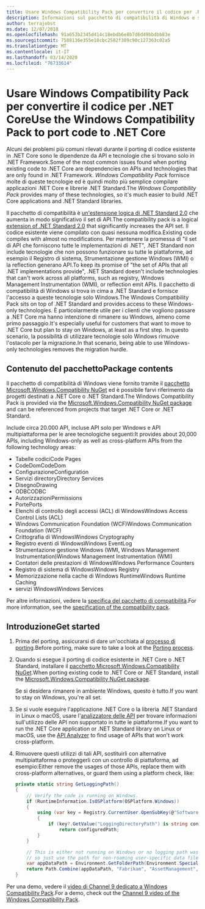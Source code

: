 ```yaml
---
title: Usare Windows Compatibility Pack per convertire il codice per .NET Core
description: Informazioni sul pacchetto di compatibilità di Windows e su come utilizzarlo per trasferire il codice .NET Framework esistente in .NET Core.
author: terrajobst
ms.date: 12/07/2018
ms.openlocfilehash: 91a653b2345d414c18ebdb6e8b7d6d49bbdbb83e
ms.sourcegitcommit: 7588136e355e10cbc2582f389c90c127363c02a5
ms.translationtype: MT
ms.contentlocale: it-IT
ms.lasthandoff: 03/14/2020
ms.locfileid: "76733614"
---
```

# <a name="use-the-windows-compatibility-pack-to-port-code-to-net-core"></a><span data-ttu-id="cc9d7-103">Usare Windows Compatibility Pack per convertire il codice per .NET Core</span><span class="sxs-lookup"><span data-stu-id="cc9d7-103">Use the Windows Compatibility Pack to port code to .NET Core</span></span>

<span data-ttu-id="cc9d7-104">Alcuni dei problemi più comuni rilevati durante il porting di codice esistente in .NET Core sono le dipendenze da API e tecnologie che si trovano solo in .NET Framework.</span><span class="sxs-lookup"><span data-stu-id="cc9d7-104">Some of the most common issues found when porting existing code to .NET Core are dependencies on APIs and technologies that are only found in .NET Framework.</span></span> <span data-ttu-id="cc9d7-105">*Windows Compatibility Pack* fornisce molte di queste tecnologie ed è quindi molto più semplice compilare applicazioni .NET Core e librerie .NET Standard.</span><span class="sxs-lookup"><span data-stu-id="cc9d7-105">The *Windows Compatibility Pack* provides many of these technologies, so it's much easier to build .NET Core applications and .NET Standard libraries.</span></span>

<span data-ttu-id="cc9d7-106">Il pacchetto di compatibilità è [un'estensione logica di .NET Standard 2.0](../whats-new/dotnet-core-2-0.md#api-changes-and-library-support) che aumenta in modo significativo il set di API.</span><span class="sxs-lookup"><span data-stu-id="cc9d7-106">The compatibility pack is a logical [extension of .NET Standard 2.0](../whats-new/dotnet-core-2-0.md#api-changes-and-library-support) that significantly increases the API set.</span></span> <span data-ttu-id="cc9d7-107">Il codice esistente viene compilato con quasi nessuna modifica.</span><span class="sxs-lookup"><span data-stu-id="cc9d7-107">Existing code compiles with almost no modifications.</span></span> <span data-ttu-id="cc9d7-108">Per mantenere la promessa di "il set di API che forniscono tutte le implementazioni di .NET", .NET Standard non include tecnologie che non possono funzionare su tutte le piattaforme, ad esempio il Registro di sistema, Strumentazione gestione Windows (WMI) o la reflection generano API.</span><span class="sxs-lookup"><span data-stu-id="cc9d7-108">To keep its promise of "the set of APIs that all .NET implementations provide", .NET Standard doesn't include technologies that can't work across all platforms, such as registry, Windows Management Instrumentation (WMI), or reflection emit APIs.</span></span> <span data-ttu-id="cc9d7-109">Il pacchetto di compatibilità di Windows si trova in cima a .NET Standard e fornisce l'accesso a queste tecnologie solo Windows.</span><span class="sxs-lookup"><span data-stu-id="cc9d7-109">The Windows Compatibility Pack sits on top of .NET Standard and provides access to these Windows-only technologies.</span></span> <span data-ttu-id="cc9d7-110">È particolarmente utile per i clienti che vogliono passare a .NET Core ma hanno intenzione di rimanere su Windows, almeno come primo passaggio.</span><span class="sxs-lookup"><span data-stu-id="cc9d7-110">It's especially useful for customers that want to move to .NET Core but plan to stay on Windows, at least as a first step.</span></span> <span data-ttu-id="cc9d7-111">In questo scenario, la possibilità di utilizzare tecnologie solo Windows rimuove l'ostacolo per la migrazione.</span><span class="sxs-lookup"><span data-stu-id="cc9d7-111">In that scenario, being able to use Windows-only technologies removes the migration hurdle.</span></span>

## <a name="package-contents"></a><span data-ttu-id="cc9d7-112">Contenuto del pacchetto</span><span class="sxs-lookup"><span data-stu-id="cc9d7-112">Package contents</span></span>

<span data-ttu-id="cc9d7-113">Il pacchetto di compatibilità di Windows viene fornito tramite il [pacchetto Microsoft.Windows.Compatibility NuGet](https://www.nuget.org/packages/Microsoft.Windows.Compatibility) ed è possibile farvi riferimento da progetti destinati a .NET Core o .NET Standard.</span><span class="sxs-lookup"><span data-stu-id="cc9d7-113">The Windows Compatibility Pack is provided via the [Microsoft.Windows.Compatibility NuGet package](https://www.nuget.org/packages/Microsoft.Windows.Compatibility) and can be referenced from projects that target .NET Core or .NET Standard.</span></span>

<span data-ttu-id="cc9d7-114">Include circa 20.000 API, incluse API solo per Windows e API multipiattaforma per le aree tecnologiche seguenti:</span><span class="sxs-lookup"><span data-stu-id="cc9d7-114">It provides about 20,000 APIs, including Windows-only as well as cross-platform APIs from the following technology areas:</span></span>

- <span data-ttu-id="cc9d7-115">Tabelle codici</span><span class="sxs-lookup"><span data-stu-id="cc9d7-115">Code Pages</span></span>
- <span data-ttu-id="cc9d7-116">CodeDom</span><span class="sxs-lookup"><span data-stu-id="cc9d7-116">CodeDom</span></span>
- <span data-ttu-id="cc9d7-117">Configurazione</span><span class="sxs-lookup"><span data-stu-id="cc9d7-117">Configuration</span></span>
- <span data-ttu-id="cc9d7-118">Servizi directory</span><span class="sxs-lookup"><span data-stu-id="cc9d7-118">Directory Services</span></span>
- <span data-ttu-id="cc9d7-119">Disegno</span><span class="sxs-lookup"><span data-stu-id="cc9d7-119">Drawing</span></span>
- <span data-ttu-id="cc9d7-120">ODBC</span><span class="sxs-lookup"><span data-stu-id="cc9d7-120">ODBC</span></span>
- <span data-ttu-id="cc9d7-121">Autorizzazioni</span><span class="sxs-lookup"><span data-stu-id="cc9d7-121">Permissions</span></span>
- <span data-ttu-id="cc9d7-122">Porte</span><span class="sxs-lookup"><span data-stu-id="cc9d7-122">Ports</span></span>
- <span data-ttu-id="cc9d7-123">Elenchi di controllo degli accessi (ACL) di Windows</span><span class="sxs-lookup"><span data-stu-id="cc9d7-123">Windows Access Control Lists (ACL)</span></span>
- <span data-ttu-id="cc9d7-124">Windows Communication Foundation (WCF)</span><span class="sxs-lookup"><span data-stu-id="cc9d7-124">Windows Communication Foundation (WCF)</span></span>
- <span data-ttu-id="cc9d7-125">Crittografia di Windows</span><span class="sxs-lookup"><span data-stu-id="cc9d7-125">Windows Cryptography</span></span>
- <span data-ttu-id="cc9d7-126">Registro eventi di Windows</span><span class="sxs-lookup"><span data-stu-id="cc9d7-126">Windows EventLog</span></span>
- <span data-ttu-id="cc9d7-127">Strumentazione gestione Windows (WMI, Windows Management Instrumentation)</span><span class="sxs-lookup"><span data-stu-id="cc9d7-127">Windows Management Instrumentation (WMI)</span></span>
- <span data-ttu-id="cc9d7-128">Contatori delle prestazioni di Windows</span><span class="sxs-lookup"><span data-stu-id="cc9d7-128">Windows Performance Counters</span></span>
- <span data-ttu-id="cc9d7-129">Registro di sistema di Windows</span><span class="sxs-lookup"><span data-stu-id="cc9d7-129">Windows Registry</span></span>
- <span data-ttu-id="cc9d7-130">Memorizzazione nella cache di Windows Runtime</span><span class="sxs-lookup"><span data-stu-id="cc9d7-130">Windows Runtime Caching</span></span>
- <span data-ttu-id="cc9d7-131">servizi Windows</span><span class="sxs-lookup"><span data-stu-id="cc9d7-131">Windows Services</span></span>

<span data-ttu-id="cc9d7-132">Per altre informazioni, vedere la [specifica del pacchetto di compatibilità](https://github.com/dotnet/designs/blob/master/accepted/compat-pack/compat-pack.md).</span><span class="sxs-lookup"><span data-stu-id="cc9d7-132">For more information, see the [specification of the compatibility pack](https://github.com/dotnet/designs/blob/master/accepted/compat-pack/compat-pack.md).</span></span>

## <a name="get-started"></a><span data-ttu-id="cc9d7-133">Introduzione</span><span class="sxs-lookup"><span data-stu-id="cc9d7-133">Get started</span></span>

1. <span data-ttu-id="cc9d7-134">Prima del porting, assicurarsi di dare un'occhiata al [processo di porting](index.md).</span><span class="sxs-lookup"><span data-stu-id="cc9d7-134">Before porting, make sure to take a look at the [Porting process](index.md).</span></span>

2. <span data-ttu-id="cc9d7-135">Quando si esegue il porting di codice esistente in .NET Core o .NET Standard, installare il [pacchetto Microsoft.Windows.Compatibility NuGet](https://www.nuget.org/packages/Microsoft.Windows.Compatibility).</span><span class="sxs-lookup"><span data-stu-id="cc9d7-135">When porting existing code to .NET Core or .NET Standard, install the [Microsoft.Windows.Compatibility NuGet package](https://www.nuget.org/packages/Microsoft.Windows.Compatibility).</span></span>

   <span data-ttu-id="cc9d7-136">Se si desidera rimanere in ambiente Windows, questo è tutto.</span><span class="sxs-lookup"><span data-stu-id="cc9d7-136">If you want to stay on Windows, you're all set.</span></span>

3. <span data-ttu-id="cc9d7-137">Se si vuole eseguire l'applicazione .NET Core o la libreria .NET Standard in Linux o macOS, usare l'[analizzatore delle API](../../standard/analyzers/api-analyzer.md) per trovare informazioni sull'utilizzo delle API non supportato in tutte le piattaforme.</span><span class="sxs-lookup"><span data-stu-id="cc9d7-137">If you want to run the .NET Core application or .NET Standard library on Linux or macOS, use the [API Analyzer](../../standard/analyzers/api-analyzer.md) to find usage of APIs that won't work cross-platform.</span></span>

4. <span data-ttu-id="cc9d7-138">Rimuovere questi utilizzi di tali API, sostituirli con alternative multipiattaforma o proteggerli con un controllo di piattaforma, ad esempio:</span><span class="sxs-lookup"><span data-stu-id="cc9d7-138">Either remove the usages of those APIs, replace them with cross-platform alternatives, or guard them using a platform check, like:</span></span>

    ```csharp
    private static string GetLoggingPath()
    {
        // Verify the code is running on Windows.
        if (RuntimeInformation.IsOSPlatform(OSPlatform.Windows))
        {
            using (var key = Registry.CurrentUser.OpenSubKey(@"Software\Fabrikam\AssetManagement"))
            {
                if (key?.GetValue("LoggingDirectoryPath") is string configuredPath)
                    return configuredPath;
            }
        }

        // This is either not running on Windows or no logging path was configured,
        // so just use the path for non-roaming user-specific data files.
        var appDataPath = Environment.GetFolderPath(Environment.SpecialFolder.LocalApplicationData);
        return Path.Combine(appDataPath, "Fabrikam", "AssetManagement", "Logging");
    }
    ```

<span data-ttu-id="cc9d7-139">Per una demo, vedere il [video di Channel 9 dedicato a Windows Compatibility Pack](https://channel9.msdn.com/Events/Connect/2017/T123).</span><span class="sxs-lookup"><span data-stu-id="cc9d7-139">For a demo, check out the [Channel 9 video of the Windows Compatibility Pack](https://channel9.msdn.com/Events/Connect/2017/T123).</span></span>

